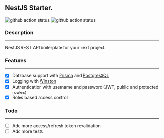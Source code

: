 ## NestJS Starter.

![github action status](https://github.com/Dan86de/nestjs-starter/actions/workflows/deploy.yml/badge.svg)
![github action status](https://github.com/Dan86de/nestjs-starter/actions/workflows/test.yml/badge.svg)


### Description

---
NestJS REST API boilerplate for your next project.

### Features

---
- [x] Database support with [Prisma](https://www.prisma.io/) and [PostgresSQL](https://www.postgresql.org/)
- [x] Logging with [Winston](https://github.com/winstonjs/winston)
- [x] Authentication with username and password (JWT, public and protected routes)
- [x] Roles based access control

### Todo

---
- [ ] Add more access/refresh token revalidation
- [ ] Add more tests
